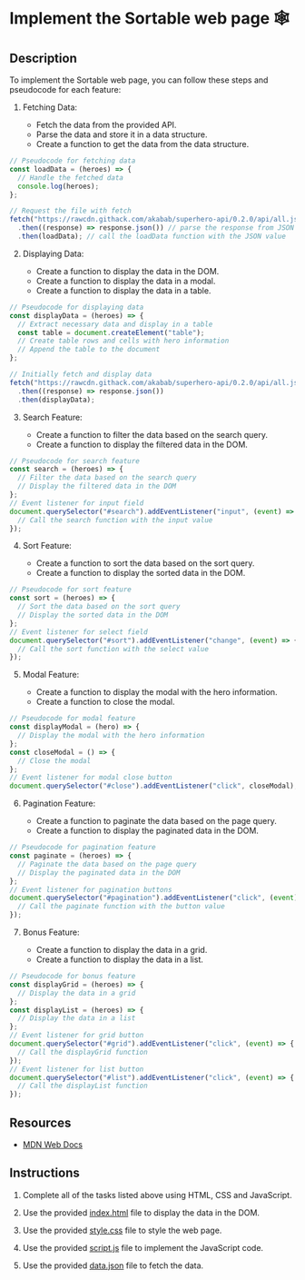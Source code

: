 # Implement the Sortable web page 🕸️

## Description

To implement the Sortable web page, you can follow these steps and pseudocode for each feature:

1. Fetching Data:

   - Fetch the data from the provided API.
   - Parse the data and store it in a data structure.
   - Create a function to get the data from the data structure.

```javascript
// Pseudocode for fetching data
const loadData = (heroes) => {
  // Handle the fetched data
  console.log(heroes);
};

// Request the file with fetch
fetch("https://rawcdn.githack.com/akabab/superhero-api/0.2.0/api/all.json")
  .then((response) => response.json()) // parse the response from JSON
  .then(loadData); // call the loadData function with the JSON value
```

2. Displaying Data:

   - Create a function to display the data in the DOM.
   - Create a function to display the data in a modal.
   - Create a function to display the data in a table.

```javascript
// Pseudocode for displaying data
const displayData = (heroes) => {
  // Extract necessary data and display in a table
  const table = document.createElement("table");
  // Create table rows and cells with hero information
  // Append the table to the document
};

// Initially fetch and display data
fetch("https://rawcdn.githack.com/akabab/superhero-api/0.2.0/api/all.json")
  .then((response) => response.json())
  .then(displayData);
```

3. Search Feature:

   - Create a function to filter the data based on the search query.
   - Create a function to display the filtered data in the DOM.

```javascript
// Pseudocode for search feature
const search = (heroes) => {
  // Filter the data based on the search query
  // Display the filtered data in the DOM
};
// Event listener for input field
document.querySelector("#search").addEventListener("input", (event) => {
  // Call the search function with the input value
});
```

4. Sort Feature:


    - Create a function to sort the data based on the sort query.
    - Create a function to display the sorted data in the DOM.

```javascript
// Pseudocode for sort feature
const sort = (heroes) => {
  // Sort the data based on the sort query
  // Display the sorted data in the DOM
};
// Event listener for select field
document.querySelector("#sort").addEventListener("change", (event) => {
  // Call the sort function with the select value
});
```

5. Modal Feature:


    - Create a function to display the modal with the hero information.
    - Create a function to close the modal.

```javascript
// Pseudocode for modal feature
const displayModal = (hero) => {
  // Display the modal with the hero information
};
const closeModal = () => {
  // Close the modal
};
// Event listener for modal close button
document.querySelector("#close").addEventListener("click", closeModal);
```

6. Pagination Feature:


    - Create a function to paginate the data based on the page query.
    - Create a function to display the paginated data in the DOM.

```javascript
// Pseudocode for pagination feature
const paginate = (heroes) => {
  // Paginate the data based on the page query
  // Display the paginated data in the DOM
};
// Event listener for pagination buttons
document.querySelector("#pagination").addEventListener("click", (event) => {
  // Call the paginate function with the button value
});
```

7. Bonus Feature:


    - Create a function to display the data in a grid.
    - Create a function to display the data in a list.

```javascript
// Pseudocode for bonus feature
const displayGrid = (heroes) => {
  // Display the data in a grid
};
const displayList = (heroes) => {
  // Display the data in a list
};
// Event listener for grid button
document.querySelector("#grid").addEventListener("click", (event) => {
  // Call the displayGrid function
});
// Event listener for list button
document.querySelector("#list").addEventListener("click", (event) => {
  // Call the displayList function
});
```

## Resources

- [MDN Web Docs](https://developer.mozilla.org/en-US/)

## Instructions

1. Complete all of the tasks listed above using HTML, CSS and JavaScript.

2. Use the provided [index.html](index.html) file to display the data in the DOM.

3. Use the provided [style.css](style.css) file to style the web page.

4. Use the provided [script.js](script.js) file to implement the JavaScript code.

5. Use the provided [data.json](data.json) file to fetch the data.
